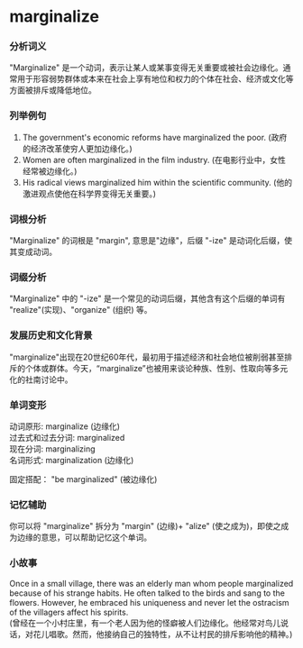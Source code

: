 # marginalize

### 分析词义

  

"Marginalize" 是一个动词，表示让某人或某事变得无关重要或被社会边缘化。通常用于形容弱势群体或本来在社会上享有地位和权力的个体在社会、经济或文化等方面被排斥或降低地位。

  

### 列举例句

  

1.  The government's economic reforms have marginalized the poor. (政府的经济改革使穷人更加边缘化。)
2.  Women are often marginalized in the film industry. (在电影行业中，女性经常被边缘化。)
3.  His radical views marginalized him within the scientific community. (他的激进观点使他在科学界变得无关重要。)

  

### 词根分析

  

"Marginalize" 的词根是 "margin", 意思是"边缘"，后缀 "-ize" 是动词化后缀，使其变成动词。

  

### 词缀分析

  

"Marginalize" 中的 "-ize" 是一个常见的动词后缀，其他含有这个后缀的单词有 "realize"(实现)、"organize" (组织) 等。

  

### 发展历史和文化背景

  

"marginalize"出现在20世纪60年代，最初用于描述经济和社会地位被削弱甚至排斥的个体或群体。今天，“marginalize”也被用来谈论种族、性别、性取向等多元化的社南讨论中。

  

### 单词变形

  

动词原形: marginalize (边缘化)  
过去式和过去分词: marginalized  
现在分词: marginalizing  
名词形式: marginalization (边缘化)

  

固定搭配： "be marginalized" (被边缘化)

  

### 记忆辅助

  

你可以将 "marginalize" 拆分为 "margin" (边缘)+ "alize" (使之成为)，即使之成为边缘的意思，可以帮助记忆这个单词。

  

### 小故事

  

Once in a small village, there was an elderly man whom people marginalized because of his strange habits. He often talked to the birds and sang to the flowers. However, he embraced his uniqueness and never let the ostracism of the villagers affect his spirits.  
(曾经在一个小村庄里，有一个老人因为他的怪癖被人们边缘化。他经常对鸟儿说话，对花儿唱歌。然而，他接纳自己的独特性，从不让村民的排斥影响他的精神。)
